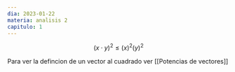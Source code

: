 ```yaml
---
dia: 2023-01-22
materia: analisis 2
capitulo: 1
---
```

$$(x \cdot y)^2 \le (x)^2(y)^2$$

Para ver la defincion de un vector al cuadrado ver [[Potencias de vectores]]